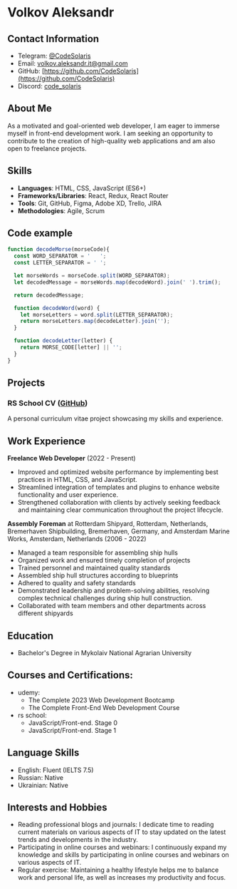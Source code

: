 # Volkov Aleksandr

## Contact Information

- Telegram: [@CodeSolaris](https://t.me/CodeSolaris)
- Email: [volkov.aleksandr.it@gmail.com](mailto:volkov.aleksandr.it@gmail.com)
- GitHub: [https://github.com/CodeSolaris](https://github.com/CodeSolaris)
- Discord: [code_solaris](https://discordapp.com/users/531421038261567488/)


## About Me

As a motivated and goal-oriented web developer, I am eager to immerse myself in front-end development work. I am seeking an opportunity to contribute to the creation of high-quality web applications and am also open to freelance projects.



## Skills

- **Languages**: HTML, CSS, JavaScript (ES6+)
- **Frameworks/Libraries**: React, Redux, React Router
- **Tools**: Git, GitHub, Figma, Adobe XD, Trello, JIRA
- **Methodologies**: Agile, Scrum

## Code example

```js
function decodeMorse(morseCode){
  const WORD_SEPARATOR = '   ';
  const LETTER_SEPARATOR = ' ';

  let morseWords = morseCode.split(WORD_SEPARATOR);
  let decodedMessage = morseWords.map(decodeWord).join(' ').trim();

  return decodedMessage;

  function decodeWord(word) {
    let morseLetters = word.split(LETTER_SEPARATOR);
    return morseLetters.map(decodeLetter).join('');
  }

  function decodeLetter(letter) {
    return MORSE_CODE[letter] || '';
  }
}
```

## Projects

### RS School CV ([GitHub](https://github.com/codesolaris/rsschool-cv))
A personal curriculum vitae project showcasing my skills and experience.


## Work Experience

**Freelance Web Developer** (2022 - Present)

- Improved and optimized website performance by implementing best practices in HTML, CSS, and JavaScript.
- Streamlined integration of templates and plugins to enhance website functionality and user experience.
- Strengthened collaboration with clients by actively seeking feedback and maintaining clear communication throughout the project lifecycle.





**Assembly Foreman** at Rotterdam Shipyard, Rotterdam, Netherlands, Bremerhaven Shipbuilding, Bremerhaven, Germany, and Amsterdam Marine Works, Amsterdam, Netherlands (2006 - 2022)
- Managed a team responsible for assembling ship hulls
- Organized work and ensured timely completion of projects
- Trained personnel and maintained quality standards
- Assembled ship hull structures according to blueprints
- Adhered to quality and safety standards
- Demonstrated leadership and problem-solving abilities, resolving complex technical challenges during ship hull construction.
- Collaborated with team members and other departments across different shipyards




## Education

- Bachelor's Degree in Mykolaiv National Agrarian University

## Courses and Certifications:
- udemy:
  - The Complete 2023 Web Development Bootcamp
  - The Complete Front-End Web Development Course
- rs school:
  - JavaScript/Front-end. Stage 0
  - JavaScript/Front-end. Stage 1

## Language Skills
- English: Fluent (IELTS 7.5)
- Russian: Native
- Ukrainian: Native


## Interests and Hobbies

- Reading professional blogs and journals: I dedicate time to reading current materials on various aspects of IT to stay updated on the latest trends and developments in the industry.
- Participating in online courses and webinars: I continuously expand my knowledge and skills by participating in online courses and webinars on various aspects of IT.
- Regular exercise: Maintaining a healthy lifestyle helps me to balance work and personal life, as well as increases my productivity and focus.
